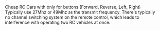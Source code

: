 Cheap RC Cars with only for buttons (Forward, Reverse, Left, Right) Typically use 27Mhz or 49Mhz as the transmit frequency. There's typically no channel switching system on the remote control, which leads to interference with operating two RC vehicles at once.